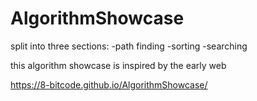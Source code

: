 # AlgorithmShowcase

split into three sections:
-path finding
-sorting 
-searching 

this algorithm showcase is inspired by the early web

https://8-bitcode.github.io/AlgorithmShowcase/
